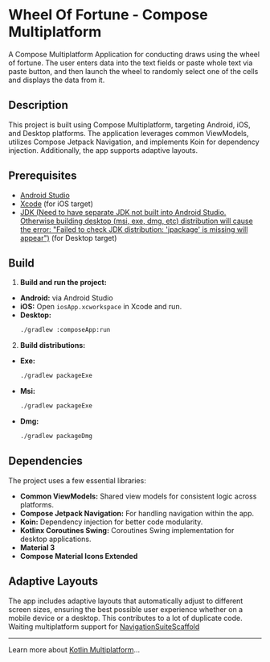 # Wheel Of Fortune - Compose Multiplatform

A Compose Multiplatform Application for conducting draws using the wheel of fortune.
The user enters data into the text fields or paste whole text via paste button, and then launch the wheel to randomly select one of the cells and displays the data from it.

## Description

This project is built using Compose Multiplatform, targeting Android, iOS, and Desktop platforms. The application leverages common ViewModels, utilizes Compose Jetpack Navigation, and implements Koin for dependency injection. Additionally, the app supports adaptive layouts.

## Prerequisites

- [Android Studio](https://developer.android.com/studio)
- [Xcode](https://developer.apple.com/xcode/) (for iOS target)
- [JDK (Need to have separate JDK not built into Android Studio. Otherwise building desktop (msi, exe, dmg, etc) distribution will cause the error: "Failed to check JDK distribution: 'jpackage' is missing will appear")](https://www.oracle.com/java/technologies/downloads/) (for Desktop target)

## Build
1. **Build and run the project:**
  - **Android:**
    via Android Studio
  - **iOS:**
    Open `iosApp.xcworkspace` in Xcode and run.
  - **Desktop:**
    ```sh
    ./gradlew :composeApp:run 
    ```
2. **Build distributions:**
  - **Exe:**
    ```sh
    ./gradlew packageExe
    ```
  - **Msi:**
    ```sh
    ./gradlew packageExe
    ```
  - **Dmg:**
    ```sh
    ./gradlew packageDmg
    ```
## Dependencies

The project uses a few essential libraries:

- **Common ViewModels:**
  Shared view models for consistent logic across platforms.
- **Compose Jetpack Navigation:**
  For handling navigation within the app.
- **Koin:**
  Dependency injection for better code modularity.
- **Kotlinx Coroutines Swing:**
  Coroutines Swing implementation for desktop applications.
- **Material 3**
- **Compose Material Icons Extended**
## Adaptive Layouts

The app includes adaptive layouts that automatically adjust to different screen sizes, ensuring the best possible user experience whether on a mobile device or a desktop.
This contributes to a lot of duplicate code. Waiting multiplatform support for [NavigationSuiteScaffold](https://github.com/JetBrains/compose-multiplatform/issues/4952)

---


Learn more about [Kotlin Multiplatform](https://www.jetbrains.com/help/kotlin-multiplatform-dev/get-started.html)…